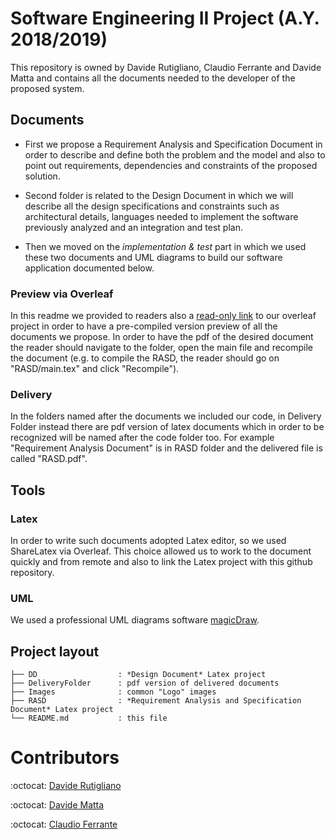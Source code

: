 # Software Engineering II Project (A.Y. 2018/2019)
This repository is owned by Davide Rutigliano, Claudio Ferrante and Davide Matta and contains all the documents needed to the developer of the proposed system.

## Documents
* First we propose a Requirement Analysis and Specification Document in order to describe and define both the problem and the model and also to point out requirements, dependencies and constraints of the proposed solution.

* Second folder is related to the Design Document in which we will describe all the design specifications and constraints such as architectural details, languages needed to implement the software previously analyzed and an integration and test plan.

* Then we moved on the *implementation & test* part in which we used these two documents and UML diagrams to build our software application documented below.

### Preview via Overleaf
In this readme we provided to readers also a [read-only link](https://www.overleaf.com/read/cvwthghwqznk) to our overleaf project in order to have a pre-compiled version preview of all the documents we propose. In order to have the pdf of the desired document the reader should navigate to the folder, open the main file and recompile the document (e.g. to compile the RASD, the reader should go on "RASD/main.tex" and click "Recompile").

### Delivery
In the folders named after the documents we included our code, in Delivery Folder instead there are pdf version of latex documents which in order to be recognized will be named after the code folder too. For example "Requirement Analysis Document" is in RASD folder and the delivered file is called "RASD.pdf".

## Tools
### Latex
In order to write such documents adopted Latex editor, so we used
ShareLatex via Overleaf. This choice allowed us to work to the document quickly and from remote and also to link the Latex project with this github repository.

### UML
We used a professional UML diagrams software [magicDraw](https://www.magicdraw.com/main.php?ts=download_demo&cmd_go_to_login=1&menu=download_demo&back_cmd=cmd_show).

## Project layout
```
├── DD                  : *Design Document* Latex project
├── DeliveryFolder      : pdf version of delivered documents
├── Images		        : common "Logo" images
├── RASD                : *Requirement Analysis and Specification Document* Latex project
└── README.md           : this file
```

# Contributors
:octocat: [Davide Rutigliano](https://github.com/DavideRutigliano)

:octocat: [Davide Matta](https://github.com/DadeKuma)

:octocat: [Claudio Ferrante](https://github.com/ClaudioFerrante95)
